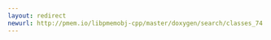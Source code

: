 ```yaml
---
layout: redirect
newurl: http://pmem.io/libpmemobj-cpp/master/doxygen/search/classes_74.html
---
```


